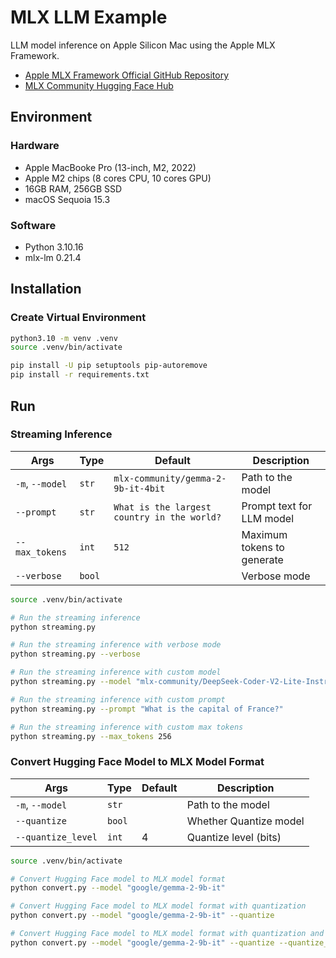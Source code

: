 # MLX LLM Example

LLM model inference on Apple Silicon Mac using the Apple MLX Framework.

- [Apple MLX Framework Official GitHub Repository](https://github.com/ml-explore/mlx-examples)
- [MLX Community Hugging Face Hub](https://huggingface.co/mlx-community)

## Environment

### Hardware

- Apple MacBooke Pro (13-inch, M2, 2022)
- Apple M2 chips (8 cores CPU, 10 cores GPU)
- 16GB RAM, 256GB SSD
- macOS Sequoia 15.3

### Software

- Python 3.10.16
- mlx-lm 0.21.4

## Installation

### Create Virtual Environment

```bash
python3.10 -m venv .venv
source .venv/bin/activate
```

```bash
pip install -U pip setuptools pip-autoremove
pip install -r requirements.txt
```

## Run

### Streaming Inference

| Args            | Type   | Default                                     | Description                |
| --------------- | ------ | ------------------------------------------- | -------------------------- |
| `-m`, `--model` | `str`  | `mlx-community/gemma-2-9b-it-4bit`          | Path to the model          |
| `--prompt`      | `str`  | `What is the largest country in the world?` | Prompt text for LLM model  |
| `--max_tokens`  | `int`  | `512`                                       | Maximum tokens to generate |
| `--verbose`     | `bool` |                                             | Verbose mode               |

```bash
source .venv/bin/activate

# Run the streaming inference
python streaming.py

# Run the streaming inference with verbose mode
python streaming.py --verbose

# Run the streaming inference with custom model
python streaming.py --model "mlx-community/DeepSeek-Coder-V2-Lite-Instruct-4bit-mlx"

# Run the streaming inference with custom prompt
python streaming.py --prompt "What is the capital of France?"

# Run the streaming inference with custom max tokens
python streaming.py --max_tokens 256
```

### Convert Hugging Face Model to MLX Model Format

| Args               | Type   | Default | Description            |
| ------------------ | ------ | ------- | ---------------------- |
| `-m`, `--model`    | `str`  |         | Path to the model      |
| `--quantize`       | `bool` |         | Whether Quantize model |
| `--quantize_level` | `int`  | 4       | Quantize level (bits)  |

```bash
source .venv/bin/activate

# Convert Hugging Face model to MLX model format
python convert.py --model "google/gemma-2-9b-it"

# Convert Hugging Face model to MLX model format with quantization
python convert.py --model "google/gemma-2-9b-it" --quantize

# Convert Hugging Face model to MLX model format with quantization and custom quantize level
python convert.py --model "google/gemma-2-9b-it" --quantize --quantize_level 8
```
